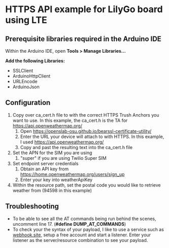 # HTTPS API example for LilyGo board using LTE

## Prerequisite libraries required in the Arduino IDE
Within the Arduino IDE, open **Tools > Manage Libraries...**

**Add the following Libraries:**
* SSLClient
* ArduinoHttpClient
* URLEncode
* ArduinoJson

## Configuration

 1. Copy over ca_cert.h file to with the correct HTTPS Trush Anchors you want to use.  In this example, the ca_cert.h is the TA for https://api.openweathermap.org/
    1. Open https://openslab-osu.github.io/bearssl-certificate-utility/
    2. Enter the URL your device will attach to with HTTPS.  In this example, I used https://api.openweathermap.org/
    3. Copy and past the resulting text into the ca_cert.h file
 2. Set the APN for the SIM you are using
    1. "super" if you are using Twilio Super SIM
 3. Set endpoint server credentials
    1. Obtain an API key from https://home.openweathermap.org/users/sign_up
    2. Enter your key into weatherApiKey
 4. Within the resource path, set the postal code you would like to retrieve weather from (94598 in this example)

## Troubleshooting
* To be able to see all the AT commands being run behind the scenes, uncomment line 17. (**#define DUMP_AT_COMMANDS**)
* To check your the syntax of your payload, I like to use a service such as [webhook.site](https://webhook.site), setup a free account and start a listener.  Enter your listener as the server/resource combination to see your payload.
